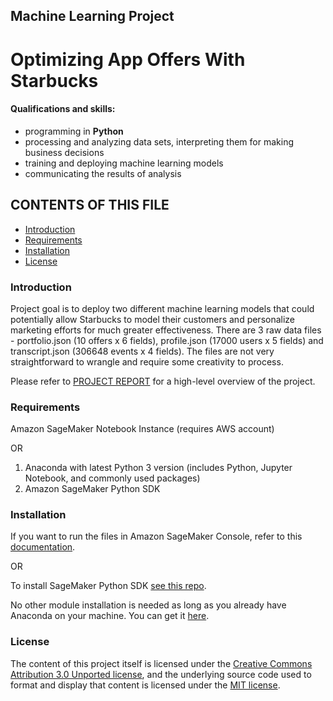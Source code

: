 ## Machine Learning Project
# Optimizing App Offers With Starbucks

#### Qualifications and skills:
- programming in **Python**
- processing and analyzing data sets, interpreting them for making business decisions
- training and deploying machine learning models
- communicating the results of analysis


CONTENTS OF THIS FILE
---------------------
   
 * [Introduction](#introduction)
 * [Requirements](#requirements)
 * [Installation](#installation)
 * [License](#license)
 
 
### Introduction

Project goal is to deploy two different machine learning models that could potentially allow Starbucks to model their customers and personalize marketing efforts for much greater effectiveness. There are 3 raw data files - portfolio.json (10 offers x 6 fields), profile.json (17000 users x 5 fields) and transcript.json (306648 events x 4 fields). The files are not very straightforward to wrangle and require some creativity to process. 

Please refer to [PROJECT REPORT](https://evanca.github.io/machine-learning_optimizing-app-offers-with-starbucks/) for a high-level overview of the project.


### Requirements

Amazon SageMaker Notebook Instance (requires AWS account)

OR

1. Anaconda with latest Python 3 version (includes Python, Jupyter Notebook, and commonly used packages)
2. Amazon SageMaker Python SDK


### Installation

If you want to run the files in Amazon SageMaker Console, refer to this [documentation](https://docs.aws.amazon.com/sagemaker/latest/dg/gs-console.html).

OR

To install SageMaker Python SDK [see this repo](https://github.com/aws/sagemaker-python-sdk#installing-the-sagemaker-python-sdk).

No other module installation is needed as long as you already have Anaconda on your machine. You can get it [here](https://docs.anaconda.com/anaconda/install/).


### License

The content of this project itself is licensed under the [Creative Commons Attribution 3.0 Unported license](https://creativecommons.org/licenses/by/3.0/), and the underlying source code used to format and display that content is licensed under the [MIT license](LICENSE).
